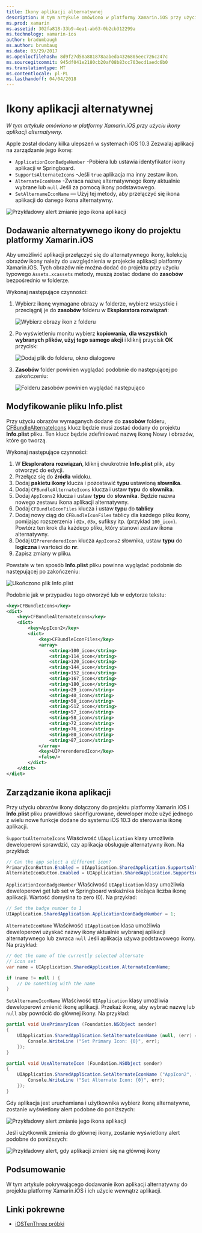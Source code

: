 ```yaml
---
title: Ikony aplikacji alternatywnej
description: W tym artykule omówiono w platformy Xamarin.iOS przy użyciu ikony aplikacji alternatywny.
ms.prod: xamarin
ms.assetid: 302fa818-33b9-4ea1-ab63-0b2cb312299a
ms.technology: xamarin-ios
author: bradumbaugh
ms.author: brumbaug
ms.date: 03/29/2017
ms.openlocfilehash: 8d9f27d58a881878aabeda4326805eec726c247c
ms.sourcegitcommit: 945df041e2180cb20af08b83cc703ecd1aedc6b0
ms.translationtype: MT
ms.contentlocale: pl-PL
ms.lasthandoff: 04/04/2018
---
```

# <a name="alternate-app-icons"></a>Ikony aplikacji alternatywnej

_W tym artykule omówiono w platformy Xamarin.iOS przy użyciu ikony aplikacji alternatywny._

Apple został dodany kilka ulepszeń w systemach iOS 10.3 Zezwalaj aplikacji na zarządzanie jego ikonę:

 - `ApplicationIconBadgeNumber` -Pobiera lub ustawia identyfikator ikony aplikacji w Springboard.
 - `SupportsAlternateIcons` -Jeśli `true` aplikacja ma inny zestaw ikon.
 - `AlternateIconName` -Zwraca nazwę alternatywnego ikony aktualnie wybrane lub `null` Jeśli za pomocą ikony podstawowego.
 - `SetAlternameIconName` — Użyj tej metody, aby przełączyć się ikona aplikacji do danego ikona alternatywny.

![](alternate-app-icons-images/icons04.png "Przykładowy alert zmianie jego ikona aplikacji")

<a name="Adding-Alternate-Icons" />

## <a name="adding-alternate-icons-to-a-xamarinios-project"></a>Dodawanie alternatywnego ikony do projektu platformy Xamarin.iOS

Aby umożliwić aplikacji przełączyć się do alternatywnego ikony, kolekcją obrazów ikony należy do uwzględnienia w projekcie aplikacji platformy Xamarin.iOS. Tych obrazów nie można dodać do projektu przy użyciu typowego `Assets.xcassets` metody, muszą zostać dodane do **zasobów** bezpośrednio w folderze.

Wykonaj następujące czynności:

1. Wybierz ikonę wymagane obrazy w folderze, wybierz wszystkie i przeciągnij je do **zasobów** folderu w **Eksploratora rozwiązań**:

    ![](alternate-app-icons-images/icons00.png "Wybierz obrazy ikon z folderu")

2. Po wyświetleniu monitu wybierz **kopiowania**, **dla wszystkich wybranych plików, użyj tego samego akcji** i kliknij przycisk **OK** przycisk:

    ![](alternate-app-icons-images/icons02.png "Dodaj plik do folderu, okno dialogowe")

3. **Zasobów** folder powinien wyglądać podobnie do następującej po zakończeniu:

    ![](alternate-app-icons-images/icons01.png "Folderu zasobów powinien wyglądać następująco")

<a name="Modifying-the-Info.plist-File" />

## <a name="modifying-the-infoplist-file"></a>Modyfikowanie pliku Info.plist

Przy użyciu obrazów wymaganych dodane do **zasobów** folderu, [CFBundleAlternateIcons](https://developer.apple.com/library/content/documentation/General/Reference/InfoPlistKeyReference/Articles/CoreFoundationKeys.html#//apple_ref/doc/uid/TP40009249-SW13) klucz będzie musi zostać dodany do projektu **Info.plist** pliku. Ten klucz będzie zdefiniować nazwę ikonę Nowy i obrazów, które go tworzą.

Wykonaj następujące czynności:

1. W **Eksploratora rozwiązań**, kliknij dwukrotnie **Info.plist** plik, aby otworzyć do edycji.
2. Przełącz się do **źródła** widoku.
3. Dodaj **pakietu ikony** klucza i pozostawić **typu** ustawioną **słownika**.
4. Dodaj `CFBundleAlternateIcons` klucza i ustaw **typu** do **słownika**.
5. Dodaj `AppIcons2` klucza i ustaw **typu** do **słownika**. Będzie nazwa nowego zestawu ikona aplikacji alternatywny.
6. Dodaj `CFBundleIconFiles` klucza i ustaw **typu** do **tablicy**
7. Dodaj nowy ciąg do `CFBundleIconFiles` tablicy dla każdego pliku ikony, pomijając rozszerzenia i `@2x`, `@3x`, sufiksy itp. (przykład `100_icon`). Powtórz ten krok dla każdego pliku, który stanowi zestaw ikona alternatywny.
8. Dodaj `UIPrerenderedIcon` klucza `AppIcons2` słownika, ustaw **typu** do **logiczna** i wartości do **nr**.
9. Zapisz zmiany w pliku.

Powstałe w ten sposób **Info.plist** pliku powinna wyglądać podobnie do następującej po zakończeniu:

![](alternate-app-icons-images/icons03.png "Ukończono plik Info.plist")

Podobnie jak w przypadku tego otworzyć lub w edytorze tekstu:

```xml
<key>CFBundleIcons</key>
<dict>
    <key>CFBundleAlternateIcons</key>
    <dict>
        <key>AppIcon2</key>
        <dict>
            <key>CFBundleIconFiles</key>
            <array>
                <string>100_icon</string>
                <string>114_icon</string>
                <string>120_icon</string>
                <string>144_icon</string>
                <string>152_icon</string>
                <string>167_icon</string>
                <string>180_icon</string>
                <string>29_icon</string>
                <string>40_icon</string>
                <string>50_icon</string>
                <string>512_icon</string>
                <string>57_icon</string>
                <string>58_icon</string>
                <string>72_icon</string>
                <string>76_icon</string>
                <string>80_icon</string>
                <string>87_icon</string>
            </array>
            <key>UIPrerenderedIcon</key>
            <false/>
        </dict>
    </dict>
</dict>
```

<a name="Managing-the-Apps-Icon" />

## <a name="managing-the-apps-icon"></a>Zarządzanie ikona aplikacji 

Przy użyciu obrazów ikony dołączony do projektu platformy Xamarin.iOS i **Info.plist** pliku prawidłowo skonfigurowane, deweloper może użyć jednego z wielu nowe funkcje dodane do systemu iOS 10.3 do sterowania ikonę aplikacji.

`SupportsAlternateIcons` Właściwość `UIApplication` klasy umożliwia deweloperowi sprawdzić, czy aplikacja obsługuje alternatywny ikon. Na przykład:

```csharp
// Can the app select a different icon?
PrimaryIconButton.Enabled = UIApplication.SharedApplication.SupportsAlternateIcons;
AlternateIconButton.Enabled = UIApplication.SharedApplication.SupportsAlternateIcons;
```

`ApplicationIconBadgeNumber` Właściwość `UIApplication` klasy umożliwia deweloperowi get lub set w Springboard wskaźnika bieżąca liczba ikonę aplikacji. Wartość domyślna to zero (0). Na przykład:

```csharp
// Set the badge number to 1
UIApplication.SharedApplication.ApplicationIconBadgeNumber = 1;
```

`AlternateIconName` Właściwość `UIApplication` klasa umożliwia deweloperowi uzyskać nazwy ikony aktualnie wybranej aplikacji alternatywnego lub zwraca `null` Jeśli aplikacja używa podstawowego ikony. Na przykład:

```csharp
// Get the name of the currently selected alternate
// icon set
var name = UIApplication.SharedApplication.AlternateIconName;

if (name != null ) {
    // Do something with the name
}
```

`SetAlternameIconName` Właściwość `UIApplication` klasy umożliwia deweloperowi zmienić ikonę aplikacji. Przekaż ikonę, aby wybrać nazwę lub `null` aby powrócić do głównej ikony. Na przykład:

```csharp
partial void UsePrimaryIcon (Foundation.NSObject sender)
{
    UIApplication.SharedApplication.SetAlternateIconName (null, (err) => {
        Console.WriteLine ("Set Primary Icon: {0}", err);
    });
}

partial void UseAlternateIcon (Foundation.NSObject sender)
{
    UIApplication.SharedApplication.SetAlternateIconName ("AppIcon2", (err) => {
        Console.WriteLine ("Set Alternate Icon: {0}", err);
    });
}
```

Gdy aplikacja jest uruchamiana i użytkownika wybierz ikonę alternatywne, zostanie wyświetlony alert podobne do poniższych:

![](alternate-app-icons-images/icons04.png "Przykładowy alert zmianie jego ikona aplikacji")

Jeśli użytkownik zmienia do głównej ikony, zostanie wyświetlony alert podobne do poniższych:

![](alternate-app-icons-images/icons05.png "Przykładowy alert, gdy aplikacji zmieni się na głównej ikony")

<a name="Summary" />

## <a name="summary"></a>Podsumowanie

W tym artykule pokrywającego dodawanie ikon aplikacji alternatywny do projektu platformy Xamarin.iOS i ich użycie wewnątrz aplikacji.



## <a name="related-links"></a>Linki pokrewne

- [iOSTenThree próbki](https://developer.xamarin.com/samples/ios/iOS10/iOSTenThree)
